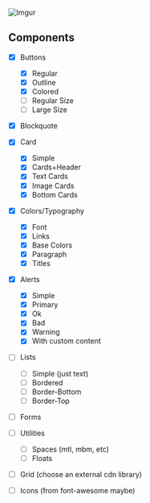 ![Imgur](http://i.imgur.com/gx0UWbp.png)

## Components

- [x] Buttons
  - [x] Regular
  - [x] Outline
  - [x] Colored
  - [ ] Regular Size
  - [ ] Large Size

- [x] Blockquote

- [x] Card
  - [x] Simple
  - [x] Cards+Header
  - [x] Text Cards
  - [x] Image Cards
  - [x] Bottom Cards

- [x] Colors/Typography
  - [x] Font
  - [x] Links
  - [x] Base Colors
  - [x] Paragraph
  - [x] Titles

- [x] Alerts
  - [x] Simple
  - [x] Primary
  - [x] Ok
  - [x] Bad
  - [x] Warning
  - [x] With custom content

- [ ] Lists
  - [ ] Simple (just text)
  - [ ] Bordered
  - [ ] Border-Bottom
  - [ ] Border-Top

- [ ] Forms

- [ ] Utilities
  - [ ] Spaces (mtl, mbm, etc)
  - [ ] Floats

- [ ] Grid (choose an external cdn library)

- [ ] Icons (from font-awesome maybe)
